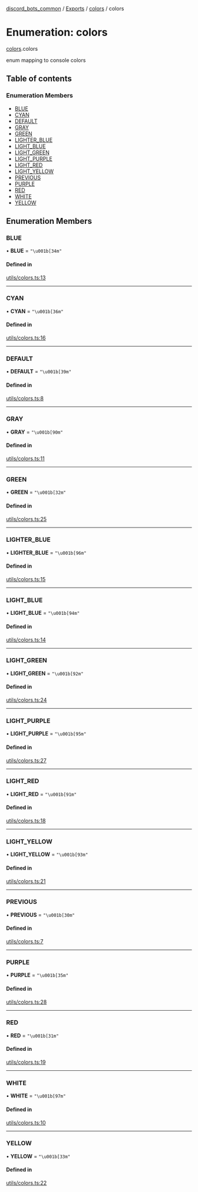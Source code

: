 [discord_bots_common](../README.md) / [Exports](../modules.md) / [colors](../modules/colors.md) / colors

# Enumeration: colors

[colors](../modules/colors.md).colors

enum mapping to console colors

## Table of contents

### Enumeration Members

- [BLUE](colors.colors.md#blue)
- [CYAN](colors.colors.md#cyan)
- [DEFAULT](colors.colors.md#default)
- [GRAY](colors.colors.md#gray)
- [GREEN](colors.colors.md#green)
- [LIGHTER\_BLUE](colors.colors.md#lighter_blue)
- [LIGHT\_BLUE](colors.colors.md#light_blue)
- [LIGHT\_GREEN](colors.colors.md#light_green)
- [LIGHT\_PURPLE](colors.colors.md#light_purple)
- [LIGHT\_RED](colors.colors.md#light_red)
- [LIGHT\_YELLOW](colors.colors.md#light_yellow)
- [PREVIOUS](colors.colors.md#previous)
- [PURPLE](colors.colors.md#purple)
- [RED](colors.colors.md#red)
- [WHITE](colors.colors.md#white)
- [YELLOW](colors.colors.md#yellow)

## Enumeration Members

### BLUE

• **BLUE** = ``"\u001b[34m"``

#### Defined in

[utils/colors.ts:13](https://github.com/dgudim/Discord_bots-common/blob/master/src/utils/colors.ts#L13)

___

### CYAN

• **CYAN** = ``"\u001b[36m"``

#### Defined in

[utils/colors.ts:16](https://github.com/dgudim/Discord_bots-common/blob/master/src/utils/colors.ts#L16)

___

### DEFAULT

• **DEFAULT** = ``"\u001b[39m"``

#### Defined in

[utils/colors.ts:8](https://github.com/dgudim/Discord_bots-common/blob/master/src/utils/colors.ts#L8)

___

### GRAY

• **GRAY** = ``"\u001b[90m"``

#### Defined in

[utils/colors.ts:11](https://github.com/dgudim/Discord_bots-common/blob/master/src/utils/colors.ts#L11)

___

### GREEN

• **GREEN** = ``"\u001b[32m"``

#### Defined in

[utils/colors.ts:25](https://github.com/dgudim/Discord_bots-common/blob/master/src/utils/colors.ts#L25)

___

### LIGHTER\_BLUE

• **LIGHTER\_BLUE** = ``"\u001b[96m"``

#### Defined in

[utils/colors.ts:15](https://github.com/dgudim/Discord_bots-common/blob/master/src/utils/colors.ts#L15)

___

### LIGHT\_BLUE

• **LIGHT\_BLUE** = ``"\u001b[94m"``

#### Defined in

[utils/colors.ts:14](https://github.com/dgudim/Discord_bots-common/blob/master/src/utils/colors.ts#L14)

___

### LIGHT\_GREEN

• **LIGHT\_GREEN** = ``"\u001b[92m"``

#### Defined in

[utils/colors.ts:24](https://github.com/dgudim/Discord_bots-common/blob/master/src/utils/colors.ts#L24)

___

### LIGHT\_PURPLE

• **LIGHT\_PURPLE** = ``"\u001b[95m"``

#### Defined in

[utils/colors.ts:27](https://github.com/dgudim/Discord_bots-common/blob/master/src/utils/colors.ts#L27)

___

### LIGHT\_RED

• **LIGHT\_RED** = ``"\u001b[91m"``

#### Defined in

[utils/colors.ts:18](https://github.com/dgudim/Discord_bots-common/blob/master/src/utils/colors.ts#L18)

___

### LIGHT\_YELLOW

• **LIGHT\_YELLOW** = ``"\u001b[93m"``

#### Defined in

[utils/colors.ts:21](https://github.com/dgudim/Discord_bots-common/blob/master/src/utils/colors.ts#L21)

___

### PREVIOUS

• **PREVIOUS** = ``"\u001b[30m"``

#### Defined in

[utils/colors.ts:7](https://github.com/dgudim/Discord_bots-common/blob/master/src/utils/colors.ts#L7)

___

### PURPLE

• **PURPLE** = ``"\u001b[35m"``

#### Defined in

[utils/colors.ts:28](https://github.com/dgudim/Discord_bots-common/blob/master/src/utils/colors.ts#L28)

___

### RED

• **RED** = ``"\u001b[31m"``

#### Defined in

[utils/colors.ts:19](https://github.com/dgudim/Discord_bots-common/blob/master/src/utils/colors.ts#L19)

___

### WHITE

• **WHITE** = ``"\u001b[97m"``

#### Defined in

[utils/colors.ts:10](https://github.com/dgudim/Discord_bots-common/blob/master/src/utils/colors.ts#L10)

___

### YELLOW

• **YELLOW** = ``"\u001b[33m"``

#### Defined in

[utils/colors.ts:22](https://github.com/dgudim/Discord_bots-common/blob/master/src/utils/colors.ts#L22)
